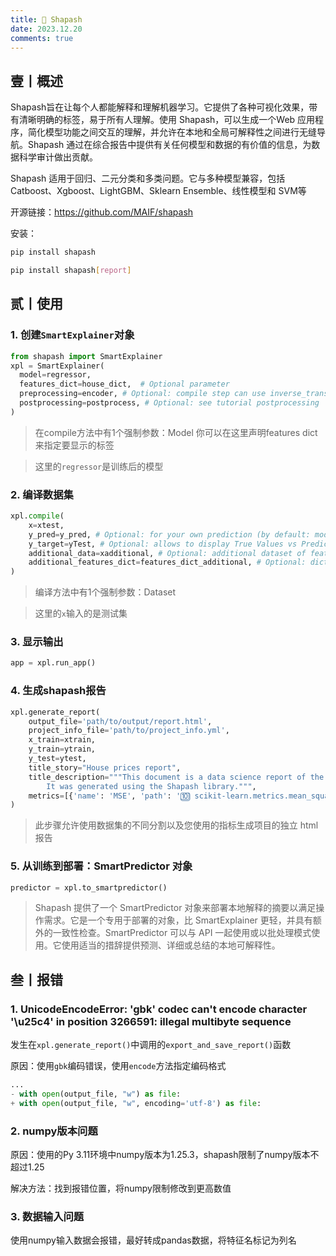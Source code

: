 ```yaml
---
title: 🍁 Shapash
date: 2023.12.20
comments: true
---
```


## 壹丨概述

Shapash旨在让每个人都能解释和理解机器学习。它提供了各种可视化效果，带有清晰明确的标签，易于所有人理解。使用 Shapash，可以生成一个Web 应用程序，简化模型功能之间交互的理解，并允许在本地和全局可解释性之间进行无缝导航。Shapash 通过在综合报告中提供有关任何模型和数据的有价值的信息，为数据科学审计做出贡献。

Shapash 适用于回归、二元分类和多类问题。它与多种模型兼容，包括 Catboost、Xgboost、LightGBM、Sklearn Ensemble、线性模型和 SVM等

开源链接：https://github.com/MAIF/shapash

安装：

```bash
pip install shapash
```

```bash
pip install shapash[report]
```

## 贰丨使用

### 1. 创建`SmartExplainer`对象

```python
from shapash import SmartExplainer
xpl = SmartExplainer(
  model=regressor,
  features_dict=house_dict,  # Optional parameter
  preprocessing=encoder, # Optional: compile step can use inverse_transform method
  postprocessing=postprocess, # Optional: see tutorial postprocessing  
)
```

> 在compile方法中有1个强制参数：Model 你可以在这里声明features dict来指定要显示的标签

> 这里的`regressor`是训练后的模型

### 2. 编译数据集

```py
xpl.compile(
    x=xtest,    
    y_pred=y_pred, # Optional: for your own prediction (by default: model.predict)
    y_target=yTest, # Optional: allows to display True Values vs Predicted Values
    additional_data=xadditional, # Optional: additional dataset of features for Webapp
    additional_features_dict=features_dict_additional, # Optional: dict additional data    
)
```

> 编译方法中有1个强制参数：Dataset

> 这里的`x`输入的是测试集

### 3. 显示输出

```py
app = xpl.run_app()
```

### 4. 生成shapash报告

```py
xpl.generate_report(
    output_file='path/to/output/report.html',
    project_info_file='path/to/project_info.yml',
    x_train=xtrain,
    y_train=ytrain,
    y_test=ytest,
    title_story="House prices report",
    title_description="""This document is a data science report of the kaggle house prices tutorial project.
        It was generated using the Shapash library.""",
    metrics=[{'name': 'MSE', 'path': '🔟 scikit-learn.metrics.mean_squared_error'}]
)
```

>此步骤允许使用数据集的不同分割以及您使用的指标生成项目的独立 html 报告

### 5. 从训练到部署：SmartPredictor 对象

```python
predictor = xpl.to_smartpredictor()
```

> Shapash 提供了一个 SmartPredictor 对象来部署本地解释的摘要以满足操作需求。它是一个专用于部署的对象，比 SmartExplainer 更轻，并具有额外的一致性检查。SmartPredictor 可以与 API 一起使用或以批处理模式使用。它使用适当的措辞提供预测、详细或总结的本地可解释性。

## 叁丨报错

### 1. UnicodeEncodeError: 'gbk' codec can't encode character '\u25c4' in position 3266591: illegal multibyte sequence

发生在`xpl.generate_report()`中调用的`export_and_save_report()`函数

原因：使用`gbk`编码错误，使用`encode`方法指定编码格式

```py
...
- with open(output_file, "w") as file:
+ with open(output_file, "w", encoding='utf-8') as file:
```

### 2. numpy版本问题

原因：使用的Py 3.11环境中numpy版本为1.25.3，shapash限制了numpy版本不超过1.25

解决方法：找到报错位置，将numpy限制修改到更高数值

### 3. 数据输入问题

使用numpy输入数据会报错，最好转成pandas数据，将特征名标记为列名